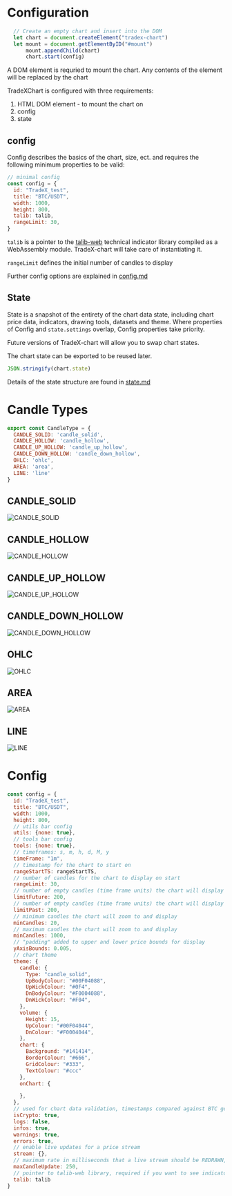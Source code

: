 # Configuration

```javascript
  // Create an empty chart and insert into the DOM
  let chart = document.createElement("tradex-chart")
  let mount = document.getElementByID("#mount")
      mount.appendChild(chart)
      chart.start(config)
```

A DOM element is requried to mount the chart. Any contents of the element will be replaced by the chart

TradeXChart is configured with three requirements:

1. HTML DOM element - to mount the chart on
2. config
3. state

## config

Config describes the basics of the chart, size, ect. and requires the following minimum properties to be valid:

```javascript
// minimal config
const config = {
  id: "TradeX_test",
  title: "BTC/USDT",
  width: 1000,
  height: 800,
  talib: talib,
  rangeLimit: 30,
}
```

``talib`` is a pointer to the [talib-web](https://https//anchegt.github.io/talib-web/) technical indicator library compiled as a WebAssembly module. TradeX-chart will take care of instantiating it.

``rangeLimit`` defines the initial number of candles to display

Further config options are explained in [config.md](config.md)

## State

State is a snapshot of the entirety of the chart data state, including chart price data, indicators, drawing tools, datasets and theme. Where properties of Config and ``state.settings`` overlap, Config properties take priority.

Future versions of TradeX-chart will allow you to swap chart states.

The chart state can be exported to be reused later.

```javascript
JSON.stringify(chart.state)
```

Details of the state structure are found in [state.md](state.md)

# Candle Types

```javascript
export const CandleType = {
  CANDLE_SOLID: 'candle_solid',
  CANDLE_HOLLOW: 'candle_hollow',
  CANDLE_UP_HOLLOW: 'candle_up_hollow',
  CANDLE_DOWN_HOLLOW: 'candle_down_hollow',
  OHLC: 'ohlc',
  AREA: 'area',
  LINE: 'line'
}
```

## CANDLE_SOLID
![CANDLE_SOLID](./assets/CANDLE_SOLID.png)
## CANDLE_HOLLOW
![CANDLE_HOLLOW](./assets/CANDLE_HOLLOW.png)
## CANDLE_UP_HOLLOW
![CANDLE_UP_HOLLOW](./assets/CANDLE_UP_HOLLOW.png)
## CANDLE_DOWN_HOLLOW
![CANDLE_DOWN_HOLLOW](./assets/CANDLE_DOWN_HOLLOW.png)
## OHLC
![OHLC](./assets/CANDLE_OHLC.png)
## AREA
![AREA](./assets/CANDLE_AREA.png)
## LINE
![LINE](./assets/CANDLE_LINE.png)


# Config

```javascript
const config = {
  id: "TradeX_test",
  title: "BTC/USDT",
  width: 1000,
  height: 800,
  // utils bar config
  utils: {none: true},
  // tools bar config
  tools: {none: true},
  // timeframes: s, m, h, d, M, y
  timeFrame: "1m",
  // timestamp for the chart to start on
  rangeStartTS: rangeStartTS,
  // number of candles for the chart to display on start
  rangeLimit: 30,
  // number of empty candles (time frame units) the chart will display after the last candle
  limitFuture: 200,
  // number of empty candles (time frame units) the chart will display before the first candle
  limitPast: 200,
  // minimum candles the chart will zoom to and display
  minCandles: 20,
  // maximum candles the chart will zoom to and display
  minCandles: 1000,
  // "padding" added to upper and lower price bounds for display
  yAxisBounds: 0.005,
  // chart theme
  theme: {
    candle: {
      Type: "candle_solid",
      UpBodyColour: "#00F04088",
      UpWickColour: "#0F4",
      DnBodyColour: "#F0004088",
      DnWickColour: "#F04",
    },
    volume: {
      Height: 15,
      UpColour: "#00F04044",
      DnColour: "#F0004044",
    },
    chart: {
      Background: "#141414",
      BorderColour: "#666",
      GridColour: "#333",
      TextColour: "#ccc"
    },
    onChart: {

    },
  },
  // used for chart data validation, timestamps compared against BTC genisis block
  isCrypto: true,
  logs: false,
  infos: true,
  warnings: true,
  errors: true,
  // enable live updates for a price stream
  stream: {},
  // maximum rate in milliseconds that a live stream should be REDRAWN, does not throttle actual stream rate
  maxCandleUpdate: 250,
  // pointer to talib-web library, required if you want to see indicators
  talib: talib
}
```
